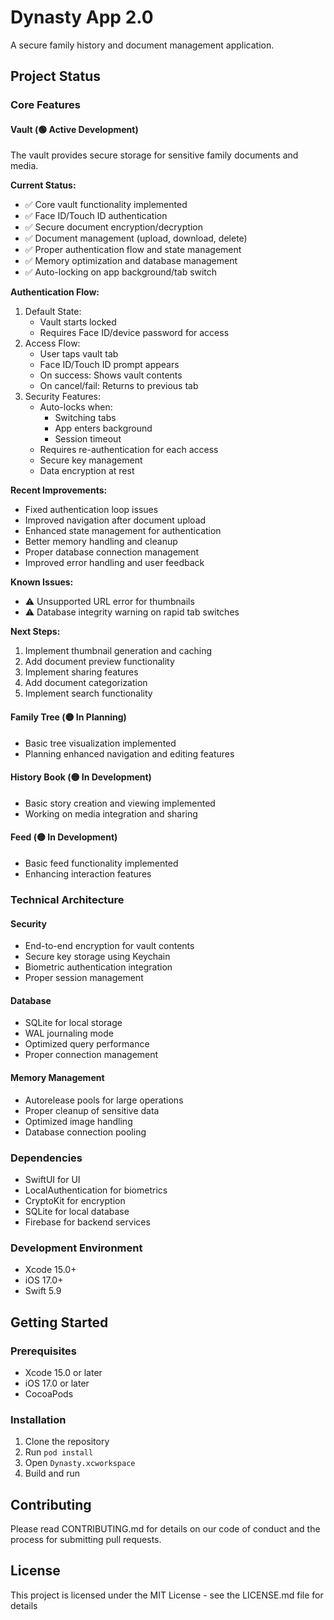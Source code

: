 # Dynasty App 2.0

A secure family history and document management application.

## Project Status

### Core Features

#### Vault (🟢 Active Development)
The vault provides secure storage for sensitive family documents and media.

**Current Status:**
- ✅ Core vault functionality implemented
- ✅ Face ID/Touch ID authentication
- ✅ Secure document encryption/decryption
- ✅ Document management (upload, download, delete)
- ✅ Proper authentication flow and state management
- ✅ Memory optimization and database management
- ✅ Auto-locking on app background/tab switch

**Authentication Flow:**
1. Default State:
   - Vault starts locked
   - Requires Face ID/device password for access
2. Access Flow:
   - User taps vault tab
   - Face ID/Touch ID prompt appears
   - On success: Shows vault contents
   - On cancel/fail: Returns to previous tab
3. Security Features:
   - Auto-locks when:
     - Switching tabs
     - App enters background
     - Session timeout
   - Requires re-authentication for each access
   - Secure key management
   - Data encryption at rest

**Recent Improvements:**
- Fixed authentication loop issues
- Improved navigation after document upload
- Enhanced state management for authentication
- Better memory handling and cleanup
- Proper database connection management
- Improved error handling and user feedback

**Known Issues:**
- ⚠️ Unsupported URL error for thumbnails
- ⚠️ Database integrity warning on rapid tab switches

**Next Steps:**
1. Implement thumbnail generation and caching
2. Add document preview functionality
3. Implement sharing features
4. Add document categorization
5. Implement search functionality

#### Family Tree (🟡 In Planning)
- Basic tree visualization implemented
- Planning enhanced navigation and editing features

#### History Book (🟡 In Development)
- Basic story creation and viewing implemented
- Working on media integration and sharing

#### Feed (🟡 In Development)
- Basic feed functionality implemented
- Enhancing interaction features

### Technical Architecture

#### Security
- End-to-end encryption for vault contents
- Secure key storage using Keychain
- Biometric authentication integration
- Proper session management

#### Database
- SQLite for local storage
- WAL journaling mode
- Optimized query performance
- Proper connection management

#### Memory Management
- Autorelease pools for large operations
- Proper cleanup of sensitive data
- Optimized image handling
- Database connection pooling

### Dependencies
- SwiftUI for UI
- LocalAuthentication for biometrics
- CryptoKit for encryption
- SQLite for local database
- Firebase for backend services

### Development Environment
- Xcode 15.0+
- iOS 17.0+
- Swift 5.9

## Getting Started

### Prerequisites
- Xcode 15.0 or later
- iOS 17.0 or later
- CocoaPods

### Installation
1. Clone the repository
2. Run `pod install`
3. Open `Dynasty.xcworkspace`
4. Build and run

## Contributing
Please read CONTRIBUTING.md for details on our code of conduct and the process for submitting pull requests.

## License
This project is licensed under the MIT License - see the LICENSE.md file for details 
